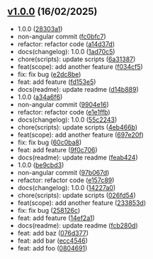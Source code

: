 ## [v1.0.0](https://www.my-repo.com/tags) (16/02/2025)

- 1.0.0 ([28303a1](https://www.my-repo.com/commit/28303a127c7957f2ce63b20b2493fc1dbc17b5d9))
- non-angular commit ([fc0bfc7](https://www.my-repo.com/commit/fc0bfc7c39b8a0ae7c22bcc0fccdaf7a5cd16d7f))
- refactor: refactor code ([a14d37d](https://www.my-repo.com/commit/a14d37d9763be914ac9fc60a6777c0f8c239a1ca))
- docs(changelog): 1.0.0 ([1ad70c5](https://www.my-repo.com/commit/1ad70c5b7f349acabf9f4292e6996d090790e6f6))
- chore(scripts): update scripts ([6a31387](https://www.my-repo.com/commit/6a31387357c79479837ff0389a6a093b237e4a8b))
- feat(scope): add another feature ([f034cf5](https://www.my-repo.com/commit/f034cf5261ea4fa26daf43ecde868c9d11fb5bc6))
- fix: fix bug ([e2dc8be](https://www.my-repo.com/commit/e2dc8be09f4273da32e02503689815ce743fad2f))
- feat: add feature ([fd153e5](https://www.my-repo.com/commit/fd153e5e753f1c16c5154058f1bd7e54788c17b2))
- docs(readme): update readme ([d14b889](https://www.my-repo.com/commit/d14b88941777d5d4528fb01a36f20baf83eaa7df))
- 1.0.0 ([a34a6f6](https://www.my-repo.com/commit/a34a6f66001dd0c4784a21a171432f0e97137614))
- non-angular commit ([9904e16](https://www.my-repo.com/commit/9904e16075faed24bb80930b21ad15d7053c7779))
- refactor: refactor code ([e1e1ffb](https://www.my-repo.com/commit/e1e1ffb1753ba0259b8ac41b33fce9bbf0c6c69d))
- docs(changelog): 1.0.0 ([55c2243](https://www.my-repo.com/commit/55c2243faee8b9842c03d0c6ebf33fd390bd312c))
- chore(scripts): update scripts ([4eb466b](https://www.my-repo.com/commit/4eb466bfdbe7855f018217454530cdf1dd5126d5))
- feat(scope): add another feature ([697e20f](https://www.my-repo.com/commit/697e20f3b7b37f4fa2d12fb4444a6a61d4fbddd1))
- fix: fix bug ([60c0ba8](https://www.my-repo.com/commit/60c0ba88c0b033497ea35be710e9160f0db8833f))
- feat: add feature ([9f0c706](https://www.my-repo.com/commit/9f0c706a71ad2191b07bb29ad14d8a618508c96d))
- docs(readme): update readme ([feab424](https://www.my-repo.com/commit/feab4247b65e79c154fbd9c00adef10a9515753e))
- 1.0.0 ([be9cbd3](https://www.my-repo.com/commit/be9cbd36b85f572410640b60204f76a68e4e79b1))
- non-angular commit ([97b067d](https://www.my-repo.com/commit/97b067de38173884174606e449162d87d5165b25))
- refactor: refactor code ([e157c89](https://www.my-repo.com/commit/e157c89fe1c815e0fd2b8d908aa6461c195a3024))
- docs(changelog): 1.0.0 ([14227a0](https://www.my-repo.com/commit/14227a028371e59ee4b748f5793dbc6f9867fe25))
- chore(scripts): update scripts ([026fd54](https://www.my-repo.com/commit/026fd54b1ec273d5f2e9036906d8b7d1fd7566fd))
- feat(scope): add another feature ([233853d](https://www.my-repo.com/commit/233853d7271b9314fce660cb05cee37a09ef6909))
- fix: fix bug ([258126c](https://www.my-repo.com/commit/258126cf60b30eececf53930ac1682513d5e5f5c))
- feat: add feature ([14ef2a1](https://www.my-repo.com/commit/14ef2a1ea889747c1cc0e4c231a72225dbc1b63d))
- docs(readme): update readme ([fcb280d](https://www.my-repo.com/commit/fcb280d7b63c413409fafbb838ac250f6e6374b9))
- feat: add baz ([076d377](https://www.my-repo.com/commit/076d377d34cf6938e8d73d90f8912a545fc55312))
- feat: add bar ([ecc4546](https://www.my-repo.com/commit/ecc454687de02986de5c44b387939157ba60c9ad))
- feat: add foo ([0804691](https://www.my-repo.com/commit/0804691ebc8fc309e098a9ac0ab628ff2f06548a))
